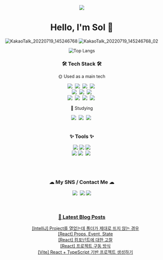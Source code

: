 
<div align="center">
<img src="https://capsule-render.vercel.app/api?type=waving&color=87C7FF&height=150&section=header&text=%20&fontColor=ffffff&fontAlign=81&fontAlignY=38&fontSize=60" />
<h1>Hello, I'm Sol 🌲</h1>

![KakaoTalk_20220719_145246768](https://user-images.githubusercontent.com/101856058/179705838-fec005aa-af82-4638-9846-9e88121ee48d.gif)
![KakaoTalk_20220719_145246768_02](https://user-images.githubusercontent.com/101856058/179705856-23e5d29c-6dfd-46d8-9335-a097dccdc2d9.gif)

![Top Langs](https://github-readme-stats.vercel.app/api/top-langs/?username=Blessole&layout=compact)

<h3>🛠 Tech Stack 🛠</h3>
<p>🌞 Used as a main tech</p>
<div>
<img src="https://img.shields.io/badge/Vue.js-4FC08D?style=for-the-badge&logo=vuedotjs&logoColor=white"/>&nbsp;
<img src="https://img.shields.io/badge/Svelte-FF3E00?style=for-the-badge&logo=Svelte&logoColor=white"/>&nbsp;
<img src="https://img.shields.io/badge/Vite-646CFF?style=for-the-badge&logo=vite&logoColor=white"/>&nbsp;
<img src="https://img.shields.io/badge/Javascript-F7DF1E?style=for-the-badge&logo=Javascript&logoColor=white"/>&nbsp;
</div>
<div>
<img src="https://img.shields.io/badge/Tailwind CSS-06B6D4?style=for-the-badge&logo=tailwindcss&logoColor=white"/>&nbsp;
<img src="https://img.shields.io/badge/CSS3-1572B6?style=for-the-badge&logo=CSS3&logoColor=white"/>&nbsp;
<img src="https://img.shields.io/badge/HTML5-E34F26?style=for-the-badge&logo=HTML5&logoColor=white"/>
</div>
<div>
<img src="https://img.shields.io/badge/Java-007396?style=for-the-badge&logo=Java&logoColor=white"/>&nbsp;
<img src="https://img.shields.io/badge/Spring-6DB33F?style=for-the-badge&logo=spring&logoColor=white"/>&nbsp;
<img src="https://img.shields.io/badge/Spring Boot-6DB33F?style=for-the-badge&logo=springboot&logoColor=white"/>&nbsp;
<img src="https://img.shields.io/badge/MySQL-4479A1?style=for-the-badge&logo=MySQL&logoColor=white"/>&nbsp;
<br>

<p>🌙 Studying </p>
<img src="https://img.shields.io/badge/React-61DAFB?style=for-the-badge&logo=React&logoColor=white"/>&nbsp;
<img src="https://img.shields.io/badge/typescript-007ACC.svg?style=for-the-badge&logo=typescript&logoColor=white" />&nbsp
<img src="https://img.shields.io/badge/python-3670A0?style=for-the-badge&logo=python&logoColor=ffdd54" />&nbsp
<br><br>

<h3>✨ Tools ✨</h3>
<div>
<img src="https://img.shields.io/badge/Git-F05032?style=for-the-badge&logo=Git&logoColor=white"/>
<img src="https://img.shields.io/badge/GitHub-181717?style=for-the-badge&logo=GitHub&logoColor=white"/>
<img src="https://img.shields.io/badge/GitLab-FC6D26?style=for-the-badge&logo=GitLab&logoColor=white"/>
</div>
<div>
<img src="https://img.shields.io/badge/IntelliJ-000000?style=for-the-badge&logo=IntelliJ IDEA&logoColor=white"/>
<img src="https://img.shields.io/badge/VSCode-2C2C32.svg?style=for-the-badge&logo=visual-studio-code&logoColor=22ABF3" />&nbsp
<img src="https://img.shields.io/badge/Notion-F3F3F3.svg?style=for-the-badge&logo=notion&logoColor=black" />&nbsp
</div>
<br/>
<br><br>

<h3>☁ My SNS / Contact Me ☁</h3>
<a href="mailto:sorihs1210@gmail.com"><img src="https://img.shields.io/badge/Gmail-EA4335?style=for-the-badge&logo=Gmail&logoColor=white&link=sorihs1210@gmail.com"/></a>&nbsp;
<a href="https://rlathfs.tistory.com"><img src="https://img.shields.io/badge/Tistory-FF7F00?style=for-the-badge&logo=Tistory&logoColor=white&link=https://rlathfs.tistory.com"/></a>
<a href="https://haerang1210.notion.site/bd474e2b388a41f19320e58ff6d56fa5"><img src="https://img.shields.io/badge/Resume-000000?style=for-the-badge&logo=Notion&logoColor=white&link=https://haerang1210.notion.site/Kim-Sol-65fe13dbcbe143f6bd36986b625d9aa0"/><br/>
<br><br>

<h3>📕 Latest Blog Posts</h3>
<ul style="list-style: none">
<li><a href="https://rlathfs.tistory.com/49" target="_blank">[IntelliJ] Project를 열었는데 폴더가 제대로 뜨지 않는 경우</a></li><li><a href="https://rlathfs.tistory.com/30" target="_blank">[React] Props, Event, State</a></li><li><a href="https://rlathfs.tistory.com/29" target="_blank">[React] 컴포넌트에 대한 고찰</a></li><li><a href="https://rlathfs.tistory.com/28" target="_blank">[React] 프로젝트 구동 방식</a></li><li><a href="https://rlathfs.tistory.com/27" target="_blank">[Vite] React + TypeScript 기반 프로젝트 생성하기</a></li>
        </ul>
        </div>
    
